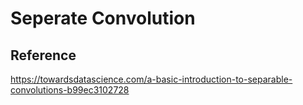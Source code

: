 # Seperate Convolution


## Reference
https://towardsdatascience.com/a-basic-introduction-to-separable-convolutions-b99ec3102728
